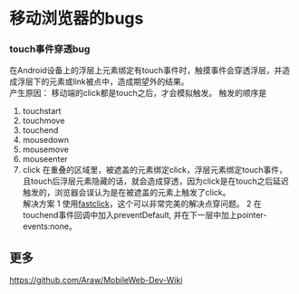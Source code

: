 # 移动浏览器的bugs

### touch事件穿透bug
在Android设备上的浮层上元素绑定有touch事件时，触摸事件会穿透浮层，并造成浮层下的元素或link被点中，造成期望外的结果。    
产生原因：
移动端的click都是touch之后，才会模拟触发。
触发的顺序是
1. touchstart
1. touchmove
1. touchend
1. mousedown
1. mousemove
1. mouseenter
1. click
在重叠的区域里，被遮盖的元素绑定click，浮层元素绑定touch事件，且touch后浮层元素隐藏的话，就会造成穿透，因为click是在touch之后延迟触发的，浏览器会误认为是在被遮盖的元素上触发了click。    
解决方案
1 使用[fastclick](https://github.com/ftlabs/fastclick)，这个可以非常完美的解决点穿问题。
2 在touchend事件回调中加入preventDefault, 并在下一层中加上pointer-events:none。

## 更多
https://github.com/Araw/MobileWeb-Dev-Wiki